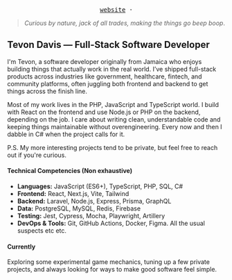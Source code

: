 
<p align="center">
  <samp>
    <a href="https://tevon.dev">website</a> ·
  </samp>
</p>

> _Curious by nature, jack of all trades, making the things go beep boop_.

## Tevon Davis — Full-Stack Software Developer

I'm Tevon, a software developer originally from Jamaica who enjoys building things that actually work in the real world. I’ve shipped full-stack products across industries like government, healthcare, fintech, and community platforms, often juggling both frontend and backend to get things across the finish line.

Most of my work lives in the PHP, JavaScript and TypeScript world. I build with React on the frontend and use Node.js or PHP on the backend, depending on the job. I care about writing clean, understandable code and keeping things maintainable without overengineering. Every now and then I dabble in C# when the project calls for it.

P.S. My more interesting projects tend to be private, but feel free to reach out if you're curious.

#### Technical Competencies (Non exhaustive)

- **Languages:** JavaScript (ES6+), TypeScript, PHP, SQL, C#  
- **Frontend:** React, Next.js, Vite, Tailwind  
- **Backend:** Laravel, Node.js, Express, Prisma, GraphQL  
- **Data:** PostgreSQL, MySQL, Redis, Firebase  
- **Testing:** Jest, Cypress, Mocha, Playwright, Artillery  
- **DevOps & Tools:** Git, GitHub Actions, Docker, Figma. All the usual suspects etc etc.

#### Currently

Exploring some experimental game mechanics, tuning up a few private projects, and always looking for ways to make good software feel simple.


